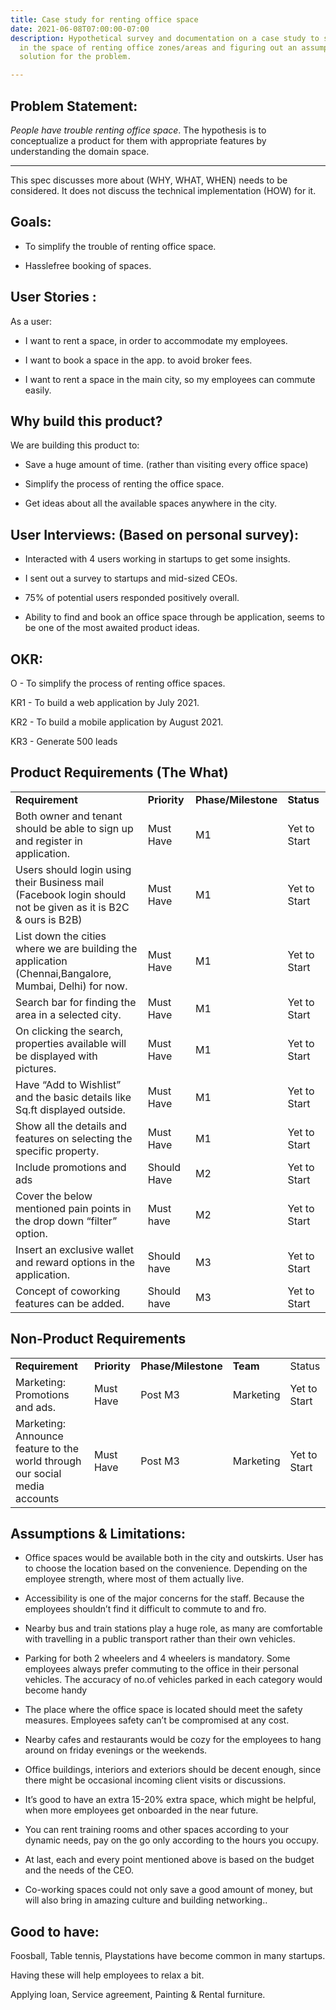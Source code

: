 ```yaml
---
title: Case study for renting office space
date: 2021-06-08T07:00:00-07:00
description: Hypothetical survey and documentation on a case study to solve the problems
  in the space of renting office zones/areas and figuring out an assumption based
  solution for the problem.

---
```

## Problem Statement:

*People have trouble renting office space*. The hypothesis is to conceptualize a product for them with appropriate features by understanding the domain space.

---

This spec discusses more about (WHY, WHAT, WHEN) needs to be considered. It does not discuss the technical implementation (HOW) for it.

## Goals:

*   To simplify the trouble of renting office space.

*   Hasslefree booking of spaces.

## User Stories :

As a user:

*   I want to rent a space, in order to accommodate my employees.

*   I want to book a space in the app. to avoid broker fees.

*   I want to rent a space in the main city, so my employees can commute easily.

## Why build this product?

We are building this product to:

*   Save a huge amount of time. (rather than visiting every office space)

*   Simplify the process of renting the office space.

*   Get ideas about all the available spaces anywhere in the city.

## User Interviews: (Based on personal survey):

*   Interacted with 4 users working in startups to get some insights.

*   I sent out a survey to startups and mid-sized CEOs.

*   75% of potential users responded positively overall.

*   Ability to find and book an office space through be application, seems to be one of the most awaited product ideas.

## OKR:

O - To simplify the process of renting office spaces.

KR1 - To build a web application by July 2021.

KR2 - To build a mobile application by August 2021.

KR3 - Generate 500 leads

## Product Requirements (The What)

<table>

<tr>

<td><strong>Requirement</strong>

</td>

<td><strong>Priority</strong>

</td>

<td><strong>Phase/Milestone</strong>

</td>

<td><strong>Status</strong>

</td>

</tr>

<tr>

<td>Both owner and tenant should be able to sign up and register in application.

</td>

<td>Must Have

</td>

<td>M1

</td>

<td>Yet to Start

</td>

</tr>

<tr>

<td>Users should login using their Business mail (Facebook login should not be given as it is B2C & ours is B2B)

</td>

<td>Must Have

</td>

<td>M1

</td>

<td>Yet to Start

</td>

</tr>

<tr>

<td>List down the cities where we are building the application (Chennai,Bangalore, Mumbai, Delhi) for now.

</td>

<td>Must Have

</td>

<td>M1

</td>

<td>Yet to Start

</td>

</tr>

<tr>

<td>Search bar for finding the area in a selected city.

</td>

<td>Must Have

</td>

<td>M1

</td>

<td>Yet to Start

</td>

</tr>

<tr>

<td>On clicking the search, properties available will be displayed with pictures.

</td>

<td>Must Have

</td>

<td>M1

</td>

<td>Yet to Start

</td>

</tr>

<tr>

<td>Have “Add to Wishlist” and the basic details like Sq.ft displayed outside.

</td>

<td>Must Have

</td>

<td>M1

</td>

<td>Yet to Start

</td>

</tr>

<tr>

<td>Show all the details and features on selecting the specific property.

</td>

<td>Must Have

</td>

<td>M1

</td>

<td>Yet to Start

</td>

</tr>

<tr>

<td>Include promotions and ads

</td>

<td>Should Have

</td>

<td>M2

</td>

<td>Yet to Start

</td>

</tr>

<tr>

<td>Cover the below mentioned pain points in the drop down “filter” option.

</td>

<td>Must have

</td>

<td>M2

</td>

<td>Yet to Start

</td>

</tr>

<tr>

<td>Insert an exclusive wallet and reward options in the application.

</td>

<td>Should have

</td>

<td>M3

</td>

<td>Yet to Start

</td>

</tr>

<tr>

<td>Concept of coworking features can be added.

</td>

<td>Should have

</td>

<td>M3

</td>

<td>Yet to Start

</td>

</tr>

</table>

## Non-Product Requirements

<table>

<tr>

<td><strong>Requirement</strong>

</td>

<td><strong>Priority</strong>

</td>

<td><strong>Phase/Milestone</strong>

</td>

<td><strong>Team</strong>

</td>

<td>Status

</td>

</tr>

<tr>

<td>Marketing: Promotions and ads.

</td>

<td>Must Have

</td>

<td>Post M3

</td>

<td>Marketing

</td>

<td>Yet to Start

</td>

</tr>

<tr>

<td>Marketing: Announce feature to the world through our social media accounts

</td>

<td>Must Have

</td>

<td>Post M3

</td>

<td>Marketing

</td>

<td>Yet to Start

</td>

</tr>

</table>

## Assumptions & Limitations:

*   Office spaces would be available both in the city and outskirts. User has to choose the location based on the convenience. Depending on the employee strength, where most of them actually live.

*   Accessibility is one of the major concerns for the staff. Because the employees shouldn’t find it difficult to commute to and fro.

*   Nearby bus and train stations play a huge role, as many are comfortable with travelling in a public transport rather than their own vehicles.

*   Parking for both 2 wheelers and 4 wheelers is mandatory. Some employees always prefer commuting to the office in their personal vehicles. The accuracy of no.of vehicles parked in each category would become handy

*   The place where the office space is located should meet the safety measures. Employees safety can’t be compromised at any cost.

*   Nearby cafes and restaurants would be cozy for the employees to hang around on friday evenings or the weekends.

*   Office buildings, interiors and exteriors should be decent enough, since there might be occasional incoming client visits or discussions.

*   It’s good to have an extra 15-20% extra space, which might be helpful, when more employees get onboarded in the near future.

*   You can rent training rooms and other spaces according to your dynamic needs, pay on the go only according to the hours you occupy.

*   At last, each and every point mentioned above is based on the budget and the needs of the CEO.

*   Co-working spaces could not only save a good amount of money, but will also bring in amazing culture and building networking..

## Good to have:

Foosball, Table tennis, Playstations have become common in many startups.

Having these will help employees to relax a bit.

Applying loan, Service agreement, Painting & Rental furniture.